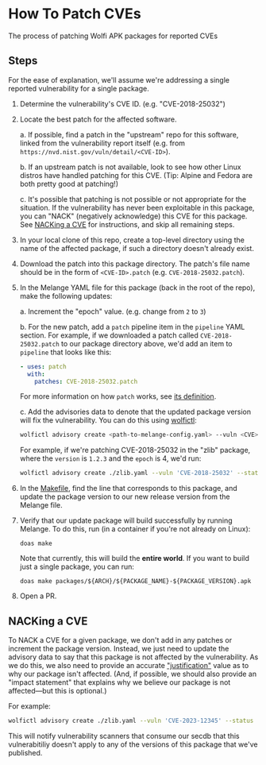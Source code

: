 # How To Patch CVEs

The process of patching Wolfi APK packages for reported CVEs

## Steps

For the ease of explanation, we'll assume we're addressing a single reported vulnerability for a single package.

1. Determine the vulnerability's CVE ID. (e.g. "CVE-2018-25032")

1. Locate the best patch for the affected software.

    a. If possible, find a patch in the "upstream" repo for this software, linked from the vulnerability report itself (e.g. from `https://nvd.nist.gov/vuln/detail/<CVE-ID>`).

    b. If an upstream patch is not available, look to see how other Linux distros have handled patching for this CVE. (Tip: Alpine and Fedora are both pretty good at patching!)

    c. It's possible that patching is not possible or not appropriate for the situation. If the vulnerability has never been exploitable in this package, you can "NACK" (negatively acknowledge) this CVE for this package. See [NACKing a CVE](#nacking-a-cve) for instructions, and skip all remaining steps.

1. In your local clone of this repo, create a top-level directory using the name of the affected package, if such a directory doesn't already exist.

1. Download the patch into this package directory. The patch's file name should be in the form of `<CVE-ID>.patch` (e.g. `CVE-2018-25032.patch`).

1. In the Melange YAML file for this package (back in the root of the repo), make the following updates:

    a. Increment the "epoch" value. (e.g. change from `2` to `3`)

    b. For the new patch, add a `patch` pipeline item in the `pipeline` YAML section. For example, if we downloaded a patch called `CVE-2018-25032.patch` to our package directory above, we'd add an item to `pipeline` that looks like this:

    ```yaml
    - uses: patch
      with:
        patches: CVE-2018-25032.patch
    ```

    For more information on how `patch` works, see [its definition](https://github.com/chainguard-dev/melange/blob/main/pkg/build/pipelines/patch.yaml).

    c. Add the advisories data to denote that the updated package version will fix the vulnerability. You can do this using [wolfictl](https://github.com/wolfi-dev/wolfictl/):


    ```sh
    wolfictl advisory create <path-to-melange-config.yaml> --vuln <CVE> --status 'fixed' --fixed-version <new-release-version> --sync
    ```

    For example, if we're patching CVE-2018-25032 in the "zlib" package, where the `version` is `1.2.3` and the `epoch` is 4, we'd run:

    ```sh
    wolfictl advisory create ./zlib.yaml --vuln 'CVE-2018-25032' --status 'fixed' --fixed-version '1.2.3-r4' --sync
    ```

1. In the [Makefile](./Makefile), find the line that corresponds to this package, and update the package version to our new release version from the Melange file.

1. Verify that our update package will build successfully by running Melange. To do this, run (in a container if you're not already on Linux):

    ```shell
    doas make
    ```

    Note that currently, this will build the **entire world**. If you want to build just a single package, you can run:

    ```shell
    doas make packages/${ARCH}/${PACKAGE_NAME}-${PACKAGE_VERSION}.apk
    ```

1. Open a PR.

## NACKing a CVE

To NACK a CVE for a given package, we don't add in any patches or increment the package version. Instead, we just need to update the advisory data to say that this package is not affected by the vulnerability. As we do this, we also need to provide an accurate ["justification"](https://github.com/chainguard-dev/vex/blob/main/pkg/vex/justification.go#L12-L49) value as to why our package isn't affected. (And, if possible, we should also provide an "impact statement" that explains why we believe our package is not affected—but this is optional.)

For example:

```sh
wolfictl advisory create ./zlib.yaml --vuln 'CVE-2023-12345' --status 'not_affected' --justification 'vulnerable_code_not_present' --impact 'Fixed upstream prior to Wolfi packaging.' --sync
```

This will notify vulnerability scanners that consume our secdb that this vulnerabitiliy doesn't apply to any of the versions of this package that we've published.
